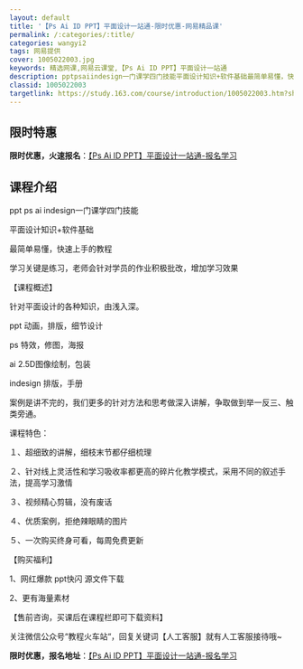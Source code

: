 ```yaml
---
layout: default
title: '【Ps Ai ID PPT】平面设计一站通-限时优惠-网易精品课'
permalink: /:categories/:title/
categories: wangyi2
tags: 网易提供
cover: 1005022003.jpg
keywords: 精选网课,网易云课堂,【Ps Ai ID PPT】平面设计一站通
description: pptpsaiindesign一门课学四门技能平面设计知识+软件基础最简单易懂，快速上手的教程学习关键是练习，老师会针对
classid: 1005022003
targetlink: https://study.163.com/course/introduction/1005022003.htm?share=1&shareId=1025206652&utm_campaign=share&utm_medium=iphoneShare&utm_source=&utm_u=1025206652
---
```


## 限时特惠

**限时优惠，火速报名**：[【Ps Ai ID PPT】平面设计一站通-报名学习](https://study.163.com/course/introduction/1005022003.htm?share=1&shareId=1025206652&utm_campaign=share&utm_medium=iphoneShare&utm_source=&utm_u=1025206652)

## 课程介绍

ppt ps ai indesign一门课学四门技能

平面设计知识+软件基础

最简单易懂，快速上手的教程

学习关键是练习，老师会针对学员的作业积极批改，增加学习效果

【课程概述】

针对平面设计的各种知识，由浅入深。

ppt 动画，排版，细节设计

ps 特效，修图，海报

ai  2.5D图像绘制，包装

indesign 排版，手册

案例是讲不完的，我们更多的针对方法和思考做深入讲解，争取做到举一反三、触类旁通。



课程特色：

１、超细致的讲解，细枝末节都仔细梳理

２、针对线上灵活性和学习吸收率都更高的碎片化教学模式，采用不同的叙述手法，提高学习激情

３、视频精心剪辑，没有废话

４、优质案例，拒绝辣眼睛的图片

５、一次购买终身可看，每周免费更新



【购买福利】

1、网红爆款 ppt快闪 源文件下载

2、更有海量素材



【售前咨询，买课后在课程栏即可下载资料】

关注微信公众号“教程火车站“，回复关键词【人工客服】就有人工客服接待哦~

**限时优惠，报名地址**：[【Ps Ai ID PPT】平面设计一站通-报名学习](https://study.163.com/course/introduction/1005022003.htm?share=1&shareId=1025206652&utm_campaign=share&utm_medium=iphoneShare&utm_source=&utm_u=1025206652)

